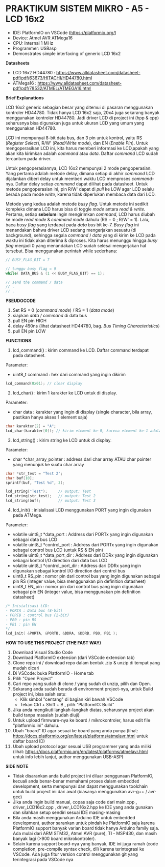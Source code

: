 # PRAKTIKUM SISTEM MIKRO - A5 - LCD 16x2

- IDE: PlatformIO on VSCode (https://platformio.org/)
- Device: Atmel AVR ATMega16
- CPU: Internal 1 MHz
- Programmer: USBasp
- Demonstrates simple interfacing of generic LCD 16x2

**Datasheets**
- LCD 16x2 HD44780 : https://www.alldatasheet.com/datasheet-pdf/pdf/63673/HITACHI/HD44780.html
- ATMega16 : https://www.alldatasheet.com/datasheet-pdf/pdf/78532/ATMEL/ATMEGA16.html
    

**Brief Explanations**

LCD 16x2 generic sebagian besar yang ditemui di pasaran menggunakan kontroler HD44780. Tidak hanya LCD 16x2 saja,
20x4 juga sekarang banyak menggunakan kontroler HD44780. Jadi driver LCD di project ini (hpp & cpp) seharusnya
bisa digunakan juga untuk ukuran LCD yang umum yang menggunakan HD44780.

LCD ini mempunyai 8-bit data bus, dan 3 pin untuk kontrol, yaitu RS (*Register Select*), R/W' (*Read/Write mode*),
dan EN (*Enable Pin*). Untuk mengoperasikan LCD ini, kita harus memberi informasi ke LCD,apakah yang akan kita kirimkan
adalah *command* atau *data*. Daftar *command* LCD sudah tercantum pada driver.

Untuk pengoperasiannya, LCD 16x2 mempunyai 2 mode pengoperasian. Yang pertama adalah metode delay, dimana setiap di akhir *command*
LCD dijalankan diberi delay untuk memberi waktu LCD memproses *command*-nya. Daftar delay setiap *command* dapat dilihat pada datasheet.
Untuk metode pengoperasian ini, pin R/W' dapat di *pull* ke LOW agar LCD selalu berada pada mode *write*, karena tidak diperlukan membaca data dari LCD.

Metode yang kedua adalah metode *busy flag*. Untuk metode ini sedikit kompleks dimana LCD harus bisa di toggle *mode* antara *read & write*. Pertama,
setiap **sebelum** ingin mengirimkan *command*, LCD harus diubah ke mode *read mode* & *command mode* dahulu (RS = 0 ; R/W' = 1). 
Lalu, baca *busy flag* yang terdapat pada *data bus* bit ke-7. *Busy flag* ini menandakan bahwa driver LCD sedang mengerjakan sesuatu (di background), sehingga segala
*command* / *data* yang di kirim ke LCD pada waktu ini tidak akan diterima & diproses. Kita harus menunggu hingga *busy flag* menjadi 0 yang menandakan LCD
sudah selesai mengerjakan hal tersebut. Bisa menggunakan perintah while sederhana:
```cpp
// BUSY_FLAG_BIT = 7

// tunggu busy flag = 0
while( DATA_BUS & (1 << BUSY_FLAG_BIT) == 1);

// send the command / data
// .
// .
```

**PSEUDOCODE**
1. Set RS = 0 (*command mode*) / RS = 1 (*data mode*)
2. siapkan *data* / *command* di data bus
3. pull EN pin HIGH
4. delay 450ns (lihat datasheet HD44780, bag. *Bus Timing Characteristics*)
5. pull EN pin LOW

**FUNCTIONS**
1. lcd_command() : kirim command ke LCD. Daftar command terdapat pada datasheet.

Parameter:
- uint8_t command : hex dari command yang ingin dikirim
```cpp
lcd_command(0x01); // clear display
```


2. lcd_char() : kirim 1 karakter ke LCD untuk di display.

Parameter:
- char data : karakter yang ingin di display (single character, bila array, pastikan hanya akses 1 element saja)
```cpp
char karakter[2] = "A";
lcd_char(karakter[0]); // kirim element ke-0, karena element ke-1 adalah NULL byte
```


3. lcd_string() : kirim string ke LCD untuk di display.

Parameter:
- char *char_array_pointer : address dari char array ATAU char pointer yang menunjuk ke suatu char array
```cpp
char *str_test = "Test 2";
char buf[10]; 
sprintf(buf, "Test %d", 3);

lcd_string("Test");     // output: Test
lcd_string(str_test);   // output: Test 2
lcd_string(buf);        // output: Test 3
```


4. lcd_init() : inisialisasi LCD menggunakan PORT yang ingin digunakan pada ATMega.

Parameter:
- volatile uint8_t *data_port : Address dari PORTx yang ingin digunakan sebagai data bus LCD
- volatile uint8_t *control_port : Address dari PORTx yang ingin digunakan sebagai control bus LCD (untuk RS & EN pin)
- volatile uint8_t *data_port_dir : Address dari DDRx yang ingin digunakan sebagai kontrol I/O direction dari data bus LCD
- volatile uint8_t *control_port_dir : Address dari DDRx yang ingin digunakan sebagai kontrol I/O direction dari control bus
- uint8_t RS_pin : nomor pin dari control bus yang ingin digunakan sebagai pin RS (integer value, bisa menggunakan pin definition datasheet)
- uint8_t EN_pin : nomor pin dari control bus yang ingin digunakan sebagai pin EN (integer value, bisa menggunakan pin definition datasheet)
```cpp
/* Inisialisasi LCD:
- PORTA : Data bus (8-bit)
- PORTB : control bus (2-bit)
- PB0 : pin RS
- PB1 : pin EN
*/
lcd_init( &PORTA, &PORTB, &DDRA, &DDRB, PB0, PB1 );
```

**HOW TO USE THIS PROJECT (THE FAST WAY)**
1. Download Visual Studio Code
2. Download PlatformIO extension (dari VSCode extension tab)
3. Clone repo ini / download repo dalam bentuk .zip & unzip di tempat yang mudah dicari
4. Di VSCode: buka PlatformIO - Home tab
5. Pilih "Open Project"
6. Cari repo yang sudah di clone / yang sudah di unzip, pilih dan Open.
7. Sekarang anda sudah berada di environment project-nya, untuk Build project ini, bisa salah satu:
    - Klik simbol "centang" di bagian kiri bawah VSCode
    - Tekan Ctrl + Shift + B , pilih "PlatformIO: Build"
9. Jika anda mengikuti langkah-langkah diatas, seharusnya project akan build tanpa masalah (sudah diuji)
10. Untuk upload firmware-nya ke board / mikrokontroler, harus edit file "platformio.ini" dahulu.
11. Ubah "board" ID agar sesuai ke board yang anda punya (lihat: https://docs.platformio.org/en/latest/platforms/atmelavr.html untuk daftar board ID)
12. Ubah upload protocol agar sesuai USB programmer yang anda miliki (lihat: https://docs.platformio.org/en/latest/platforms/atmelavr.html untuk info lebih lanjut, author menggunakan USB-ASP)

**SIDE NOTE**
- Tidak disarankan anda build project ini diluar penggunaan PlatformIO, kecuali anda benar-benar memahami proses dalam embedded development, serta mempunyai dan dapat menggunakan toolchain untuk build project ini dari awal (biasanya menggunakan avr-g++ / avr-gcc)
- Jika anda ingin build manual, copas saja code dari main.cpp , driver_LCD16x2.cpp , driver_LCD16x2.hpp ke IDE yang anda gunakan dan silahkan setup sendiri sesuai IDE masing-masing
- Bila anda masih menggunakan Arduino IDE untuk embedded development, author sarankan untuk pindah ke PlatformIO saja karena PlatformIO support banyak varian board tidak hanya Arduino family saja. Ada mulai dari ARM STM32, Atmel AVR (pure), TI - MSP430, dan masih banyak lagi (>900 board mikrokontroler). 
- Selain karena support board-nya yang banyak, IDE ini juga ramah (code completion, pre-compile syntax check, dll) karena terintegrasi ke VSCode. Ada juga fitur version control menggunakan git yang terintegrasi pada VSCode nya
